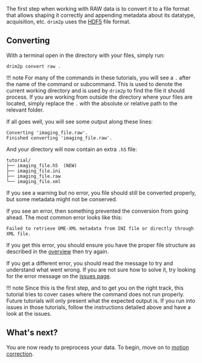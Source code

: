 The first step when working with RAW data is to convert it to a file format that allows shaping it correctly and appending metadata about its datatype, acquisition, etc. `drim2p` uses the [HDF5](https://en.wikipedia.org/wiki/Hierarchical_Data_Format) file format.

## Converting

With a terminal open in the directory with your files, simply run:

```shell
drim2p convert raw .
```

!!! note
    For many of the commands in these tutorials, you will see a `.` after the name of the command or subcommand. This is used to denote the current working directory and is used by `drim2p` to find the file it should process. If you are working from outside the directory where your files are located, simply replace the `.` with the absolute or relative path to the relevant folder.

If all goes well, you will see some output along these lines:

```text
Converting 'imaging_file.raw'.
Finished converting 'imaging_file.raw'.
```

And your directory will now contain an extra `.h5` file:

```shell
tutorial/
├── imaging_file.h5  (NEW)
├── imaging_file.ini
├── imaging_file.raw
└── imaging_file.xml
```

If you see a warning but no error, you file should still be converted properly, but some metadata might not be conserved.  

If you see an error, then something prevented the conversion from going ahead. The most common error looks like this:

```text
Failed to retrieve OME-XML metadata from INI file or directly through XML file. 
```

If you get this error, you should ensure you have the proper file structure as described in the [overview](index.md#prerequisites) then try again.

If you get a different error, you should read the message to try and understand what went wrong. If you are not sure how to solve it, try looking for the error message on the [issues page](https://github.com/DuguidLab/drim2p/issues?q=is%3Aissue).

!!! note
    Since this is the first step, and to get you on the right track, this tutorial tries to cover cases where the command does not run properly. Future tutorials will only present what the expected output is. If you run into issues in those tutorials, follow the instructions detailed above and have a look at the issues.

## What's next?

You are now ready to preprocess your data. To begin, move on to [motion correction](motion-correction.md).
